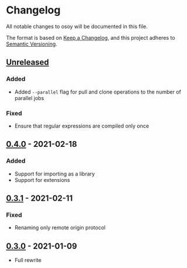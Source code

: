 # Changelog

All notable changes to osoy will be documented in this file.

The format is based on [Keep a Changelog](https://keepachangelog.com/en/1.0.0),
and this project adheres to [Semantic Versioning](https://doc.rust-lang.org/cargo/reference/semver.html).

## [Unreleased]

### Added

- Added `--parallel` flag for pull and clone operations to the number of parallel jobs

### Fixed

- Ensure that regular expressions are compiled only once

## [0.4.0] - 2021-02-18

### Added

- Support for importing as a library
- Support for extensions

## [0.3.1] - 2021-02-11

### Fixed

- Renaming only remote origin protocol

## [0.3.0] - 2021-01-09

- Full rewrite

[unreleased]: https://gitlab.com/osoy/osoy/compare/v0.4.0...master
[0.4.0]: https://gitlab.com/osoy/osoy/compare/v0.3.1...v0.4.0
[0.3.1]: https://gitlab.com/osoy/osoy/compare/v0.3.0...v0.3.1
[0.3.0]: https://gitlab.com/osoy/osoy/tree/v0.3.0
